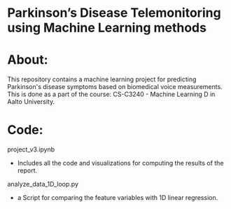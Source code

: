 # Parkinson’s Disease Telemonitoring using Machine Learning methods

# About:

This repository contains a machine learning project for predicting Parkinson's disease symptoms
based on biomedical voice measurements. This is done as a part of the course: CS-C3240 - Machine Learning D in Aalto University.


<!-- More information about the project can be found in the project report, which is included. -->


# Code:

project_v3.ipynb
 - Includes all the code and visualizations for computing the results of the report.

analyze_data_1D_loop.py 
- a Script for comparing the feature variables with 1D linear regression.
